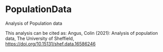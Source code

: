 # PopulationData
Analysis of Population data

This analysis can be cited as: 
Angus, Colin (2021): Analysis of population data, The University of Sheffield, https://doi.org/10.15131/shef.data.16586246
